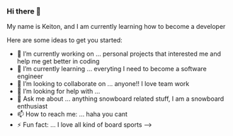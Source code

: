 ### Hi there 👋

My name is Keiton, and I am currently learning how to become a developer

Here are some ideas to get you started:

- 🔭 I’m currently working on ... personal projects that interested me and help me get better in coding
- 🌱 I’m currently learning ... everyting I need to become a software engineer
- 👯 I’m looking to collaborate on ... anyone!! I love team work
- 🤔 I’m looking for help with ... 
- 💬 Ask me about ... anything snowboard related stuff, I am a snowboard enthusiast
- 📫 How to reach me: ... haha you cant
- ⚡ Fun fact: ... I love all kind of board sports
-->
